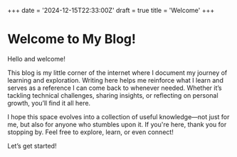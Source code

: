+++
date = '2024-12-15T22:33:00Z'
draft = true
title = 'Welcome'
+++
# Welcome to My Blog!

Hello and welcome!

This blog is my little corner of the internet where I document my journey of learning and exploration. Writing here helps me reinforce what I learn and serves as a reference I can come back to whenever needed. Whether it’s tackling technical challenges, sharing insights, or reflecting on personal growth, you’ll find it all here.

I hope this space evolves into a collection of useful knowledge—not just for me, but also for anyone who stumbles upon it. If you're here, thank you for stopping by. Feel free to explore, learn, or even connect!

Let’s get started!
